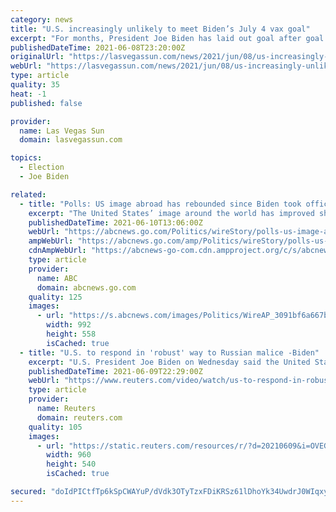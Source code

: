 ```yaml
---
category: news
title: "U.S. increasingly unlikely to meet Biden’s July 4 vax goal"
excerpt: "For months, President Joe Biden has laid out goal after goal for taming the coronavirus pandemic and then exceeded his own benchmarks. Now, though, the U.S. is unlikely to meet his target to have 70% of Americans at least partially vaccinated by July 4."
publishedDateTime: 2021-06-08T23:20:00Z
originalUrl: "https://lasvegassun.com/news/2021/jun/08/us-increasingly-unlikely-to-meet-bidens-july-4-vax/"
webUrl: "https://lasvegassun.com/news/2021/jun/08/us-increasingly-unlikely-to-meet-bidens-july-4-vax/"
type: article
quality: 35
heat: -1
published: false

provider:
  name: Las Vegas Sun
  domain: lasvegassun.com

topics:
  - Election
  - Joe Biden

related:
  - title: "Polls: US image abroad has rebounded since Biden took office"
    excerpt: "The United States’ image around the world has improved sharply since President Joe Biden took office The United States' image around the world has improved sharply since President Joe Biden took office,"
    publishedDateTime: 2021-06-10T13:06:00Z
    webUrl: "https://abcnews.go.com/Politics/wireStory/polls-us-image-abroad-rebounded-biden-office-78195103"
    ampWebUrl: "https://abcnews.go.com/amp/Politics/wireStory/polls-us-image-abroad-rebounded-biden-office-78195103"
    cdnAmpWebUrl: "https://abcnews-go-com.cdn.ampproject.org/c/s/abcnews.go.com/amp/Politics/wireStory/polls-us-image-abroad-rebounded-biden-office-78195103"
    type: article
    provider:
      name: ABC
      domain: abcnews.go.com
    quality: 125
    images:
      - url: "https://s.abcnews.com/images/Politics/WireAP_3091bf6a667b4bd684841cf02e7e4ce7_16x9_992.jpg"
        width: 992
        height: 558
        isCached: true
  - title: "U.S. to respond in 'robust' way to Russian malice -Biden"
    excerpt: "U.S. President Joe Biden on Wednesday said the United States was not seeking conflict with Russia, but would respond in a \"robust and meaningful way\" if the Russian government engaged in harmful activities."
    publishedDateTime: 2021-06-09T22:29:00Z
    webUrl: "https://www.reuters.com/video/watch/us-to-respond-in-robust-way-to-russian-m-id731198861?chan=6g5ka85"
    type: article
    provider:
      name: Reuters
      domain: reuters.com
    quality: 105
    images:
      - url: "https://static.reuters.com/resources/r/?d=20210609&i=OVEGOQL0F&r=OVEGOQL0F&t=2"
        width: 960
        height: 540
        isCached: true

secured: "doIdPICtfTp6kSpCWAYuP/dVdk3OTyTzxFDiKRSz61lDhoYk34UwdrJ0WIqxybHtBuRxIK1gKEqrkGdPfq8vIfR49+7cHbJf0T0q77nilj7T9AOEF+J9flLaX66p6wb229xyCyfZ72RmCg5hT4d55KJmV0G3M3I4fxPur2UnYLVmtRhi7fLNIt3Skn7vxo7GPcmZoPVgDOlYCH6L8U5phbmatCX2g9OlW6Z8ordAtxW+QcoO5A6Rq1dmHdvSMjOG2Sjbdra35Z1h8FHrFjgTOXaPBjDpP2LtkQaibNQ9akWVwxw9MiBHpwn9+pFNZfq6LavCeAMXJOT67wBChx3gbUVborHuqOc+J3ipEZ155Oo=;S7XSfDNvo3rV42lTXzrwGQ=="
---
```


